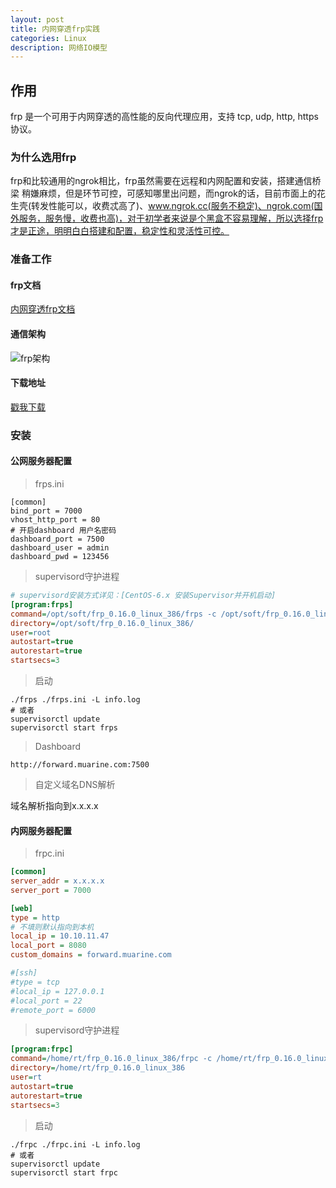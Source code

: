 ```yaml
---
layout: post
title: 内网穿透frp实践
categories: Linux
description: 网络IO模型
---
```


## 作用
frp 是一个可用于内网穿透的高性能的反向代理应用，支持 tcp, udp, http, https 协议。

### 为什么选用frp
frp和比较通用的ngrok相比，frp虽然需要在远程和内网配置和安装，搭建通信桥梁 稍嫌麻烦，但是环节可控，可感知哪里出问题，而ngrok的话，目前市面上的花生壳(转发性能可以，收费忒高了)、www.ngrok.cc(服务不稳定)、ngrok.com(国外服务，服务慢，收费也高)，对于初学者来说是个黑盒不容易理解，所以选择frp才是正途，明明白白搭建和配置，稳定性和灵活性可控。



### 准备工作

#### frp文档

 [内网穿透frp文档](https://github.com/fatedier/frp/blob/master/README_zh.md#%E9%80%9A%E8%BF%87%E8%87%AA%E5%AE%9A%E4%B9%89%E5%9F%9F%E5%90%8D%E8%AE%BF%E9%97%AE%E9%83%A8%E7%BD%B2%E4%BA%8E%E5%86%85%E7%BD%91%E7%9A%84-web-%E6%9C%8D%E5%8A%A1)

#### 通信架构

![frp架构](https://github.com/fatedier/frp/blob/master/doc/pic/architecture.png)

#### 下载地址

[戳我下载](https://github.com/fatedier/frp/releases)

### 安装

#### 公网服务器配置

> frps.ini

```shell
[common]
bind_port = 7000
vhost_http_port = 80
# 开启dashboard 用户名密码
dashboard_port = 7500
dashboard_user = admin
dashboard_pwd = 123456
```

> supervisord守护进程

```ini
# supervisord安装方式详见：[CentOS-6.x 安装Supervisor并开机启动]
[program:frps]
command=/opt/soft/frp_0.16.0_linux_386/frps -c /opt/soft/frp_0.16.0_linux_386/frps.ini -L info.log
directory=/opt/soft/frp_0.16.0_linux_386/
user=root
autostart=true
autorestart=true
startsecs=3
```

> 启动

```shell
./frps ./frps.ini -L info.log
# 或者
supervisorctl update
supervisorctl start frps
```

> Dashboard

```wiki
http://forward.muarine.com:7500
```

> 自定义域名DNS解析

域名解析指向到x.x.x.x

#### 内网服务器配置

> frpc.ini

```ini
[common]
server_addr = x.x.x.x
server_port = 7000

[web]
type = http
# 不填则默认指向到本机
local_ip = 10.10.11.47
local_port = 8080
custom_domains = forward.muarine.com

#[ssh]
#type = tcp
#local_ip = 127.0.0.1
#local_port = 22
#remote_port = 6000
```

> supervisord守护进程

```ini
[program:frpc]
command=/home/rt/frp_0.16.0_linux_386/frpc -c /home/rt/frp_0.16.0_linux_386/frpc.ini -L info.log
directory=/home/rt/frp_0.16.0_linux_386
user=rt
autostart=true
autorestart=true
startsecs=3
```

> 启动

```shell
./frpc ./frpc.ini -L info.log
# 或者
supervisorctl update
supervisorctl start frpc
```

